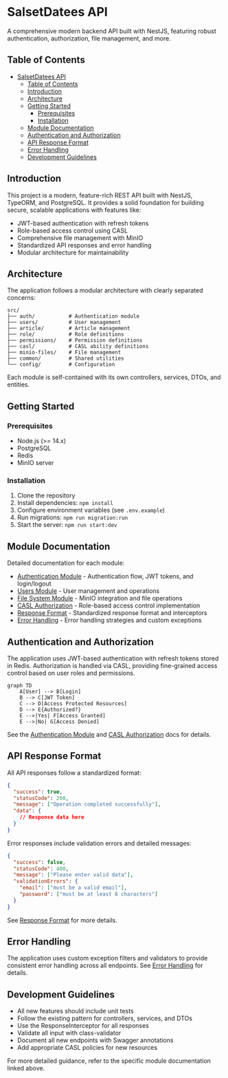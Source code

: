 # SalsetDatees API

A comprehensive modern backend API built with NestJS, featuring robust authentication, authorization, file management, and more.

## Table of Contents

- [SalsetDatees API](#salsetdatees-api)
  - [Table of Contents](#table-of-contents)
  - [Introduction](#introduction)
  - [Architecture](#architecture)
  - [Getting Started](#getting-started)
    - [Prerequisites](#prerequisites)
    - [Installation](#installation)
  - [Module Documentation](#module-documentation)
  - [Authentication and Authorization](#authentication-and-authorization)
  - [API Response Format](#api-response-format)
  - [Error Handling](#error-handling)
  - [Development Guidelines](#development-guidelines)

## Introduction

This project is a modern, feature-rich REST API built with NestJS, TypeORM, and PostgreSQL. It provides a solid foundation for building secure, scalable applications with features like:

- JWT-based authentication with refresh tokens
- Role-based access control using CASL
- Comprehensive file management with MinIO
- Standardized API responses and error handling
- Modular architecture for maintainability

## Architecture

The application follows a modular architecture with clearly separated concerns:

```
src/
├── auth/           # Authentication module
├── users/          # User management
├── article/        # Article management
├── role/           # Role definitions
├── permissions/    # Permission definitions
├── casl/           # CASL ability definitions
├── minio-files/    # File management
├── common/         # Shared utilities
└── config/         # Configuration
```

Each module is self-contained with its own controllers, services, DTOs, and entities.

## Getting Started

### Prerequisites

- Node.js (>= 14.x)
- PostgreSQL
- Redis
- MinIO server

### Installation

1. Clone the repository
2. Install dependencies: `npm install`
3. Configure environment variables (see `.env.example`)
4. Run migrations: `npm run migration:run`
5. Start the server: `npm run start:dev`

## Module Documentation

Detailed documentation for each module:

- [Authentication Module](./docs/AUTH.md) - Authentication flow, JWT tokens, and login/logout
- [Users Module](./docs/USERS.md) - User management and operations
- [File System Module](./docs/FILES.md) - MinIO integration and file operations
- [CASL Authorization](./docs/CASL.md) - Role-based access control implementation
- [Response Format](./docs/RESPONSE.md) - Standardized response format and interceptors
- [Error Handling](./docs/ERRORS.md) - Error handling strategies and custom exceptions

## Authentication and Authorization

The application uses JWT-based authentication with refresh tokens stored in Redis. Authorization is handled via CASL, providing fine-grained access control based on user roles and permissions.

```mermaid
graph TD
    A[User] --> B[Login]
    B --> C[JWT Token]
    C --> D[Access Protected Resources]
    D --> E{Authorized?}
    E -->|Yes| F[Access Granted]
    E -->|No| G[Access Denied]
```

See the [Authentication Module](./docs/AUTH.md) and [CASL Authorization](./docs/CASL.md) docs for details.

## API Response Format

All API responses follow a standardized format:

```json
{
  "success": true,
  "statusCode": 200,
  "message": ["Operation completed successfully"],
  "data": {
    // Response data here
  }
}
```

Error responses include validation errors and detailed messages:

```json
{
  "success": false,
  "statusCode": 400,
  "message": ["Please enter valid data"],
  "validationErrors": {
    "email": ["must be a valid email"],
    "password": ["must be at least 8 characters"]
  }
}
```

See [Response Format](./docs/RESPONSE.md) for more details.

## Error Handling

The application uses custom exception filters and validators to provide consistent error handling across all endpoints. See [Error Handling](./docs/ERRORS.md) for details.

## Development Guidelines

- All new features should include unit tests
- Follow the existing pattern for controllers, services, and DTOs
- Use the ResponseInterceptor for all responses
- Validate all input with class-validator
- Document all new endpoints with Swagger annotations
- Add appropriate CASL policies for new resources

For more detailed guidance, refer to the specific module documentation linked above.

